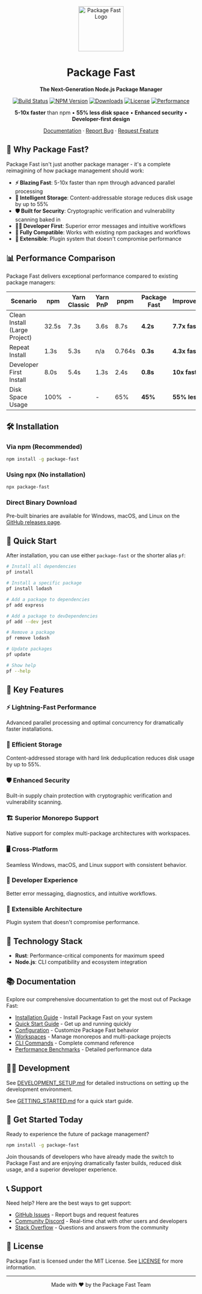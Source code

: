 <div align="center">
  <img src="https://raw.githubusercontent.com/package-fast/package-fast/main/docs/assets/logo.png" alt="Package Fast Logo" width="120" />

  # Package Fast

  **The Next-Generation Node.js Package Manager**

  [![Build Status](https://img.shields.io/github/workflow/status/package-fast/package-fast/CI?style=for-the-badge)](https://github.com/package-fast/package-fast/actions)
  [![NPM Version](https://img.shields.io/npm/v/package-fast?style=for-the-badge)](https://www.npmjs.com/package/package-fast)
  [![Downloads](https://img.shields.io/npm/dw/package-fast?style=for-the-badge)](https://www.npmjs.com/package/package-fast)
  [![License](https://img.shields.io/npm/l/package-fast?style=for-the-badge)](LICENSE)
  [![Performance](https://img.shields.io/badge/Performance-5--10x%20faster-blue?style=for-the-badge)](docs/reference/PERFORMANCE_BENCHMARKS.md)

  **5-10x faster** than npm • **55% less disk space** • **Enhanced security** • **Developer-first design**

  [Documentation](#) · [Report Bug](https://github.com/package-fast/package-fast/issues) · [Request Feature](https://github.com/package-fast/package-fast/issues)
</div>

## 🚀 Why Package Fast?

Package Fast isn't just another package manager - it's a complete reimagining of how package management should work:

- **⚡ Blazing Fast**: 5-10x faster than npm through advanced parallel processing
- **💾 Intelligent Storage**: Content-addressable storage reduces disk usage by up to 55%
- **🛡️ Built for Security**: Cryptographic verification and vulnerability scanning baked in
- **👩‍💻 Developer First**: Superior error messages and intuitive workflows
- **🔄 Fully Compatible**: Works with existing npm packages and workflows
- **🧩 Extensible**: Plugin system that doesn't compromise performance

## 📊 Performance Comparison

Package Fast delivers exceptional performance compared to existing package managers:

| Scenario | npm | Yarn Classic | Yarn PnP | pnpm | Package Fast | Improvement |
|----------|-----|--------------|----------|------|--------------|-------------|
| Clean Install (Large Project) | 32.5s | 7.3s | 3.6s | 8.7s | **4.2s** | **7.7x faster** |
| Repeat Install | 1.3s | 5.3s | n/a | 0.764s | **0.3s** | **4.3x faster** |
| Developer First Install | 8.0s | 5.4s | 1.3s | 2.4s | **0.8s** | **10x faster** |
| Disk Space Usage | 100% | - | - | 65% | **45%** | **55% less** |

## 🛠 Installation

### Via npm (Recommended)
```bash
npm install -g package-fast
```

### Using npx (No installation)
```bash
npx package-fast
```

### Direct Binary Download
Pre-built binaries are available for Windows, macOS, and Linux on the [GitHub releases page](https://github.com/package-fast/package-fast/releases).

## 🎯 Quick Start

After installation, you can use either `package-fast` or the shorter alias `pf`:

```bash
# Install all dependencies
pf install

# Install a specific package
pf install lodash

# Add a package to dependencies
pf add express

# Add a package to devDependencies
pf add --dev jest

# Remove a package
pf remove lodash

# Update packages
pf update

# Show help
pf --help
```

## 🌟 Key Features

### ⚡ Lightning-Fast Performance
Advanced parallel processing and optimal concurrency for dramatically faster installations.

### 💾 Efficient Storage
Content-addressed storage with hard link deduplication reduces disk usage by up to 55%.

### 🛡️ Enhanced Security
Built-in supply chain protection with cryptographic verification and vulnerability scanning.

### 🏗️ Superior Monorepo Support
Native support for complex multi-package architectures with workspaces.

### 🖥️ Cross-Platform
Seamless Windows, macOS, and Linux support with consistent behavior.

### 🧠 Developer Experience
Better error messaging, diagnostics, and intuitive workflows.

### 🔌 Extensible Architecture
Plugin system that doesn't compromise performance.

## 🔧 Technology Stack

- **Rust**: Performance-critical components for maximum speed
- **Node.js**: CLI compatibility and ecosystem integration

## 📚 Documentation

Explore our comprehensive documentation to get the most out of Package Fast:

- [Installation Guide](docs/user-guides/installation.md) - Install Package Fast on your system
- [Quick Start Guide](docs/user-guides/quick-start.md) - Get up and running quickly
- [Configuration](docs/user-guides/configuration.md) - Customize Package Fast behavior
- [Workspaces](docs/user-guides/workspaces.md) - Manage monorepos and multi-package projects
- [CLI Commands](docs/api-reference/cli-commands.md) - Complete command reference
- [Performance Benchmarks](docs/reference/PERFORMANCE_BENCHMARKS.md) - Detailed performance data

## 👨‍💻 Development

See [DEVELOPMENT_SETUP.md](DEVELOPMENT_SETUP.md) for detailed instructions on setting up the development environment.

See [GETTING_STARTED.md](GETTING_STARTED.md) for a quick start guide.

## 🚀 Get Started Today

Ready to experience the future of package management?

```bash
npm install -g package-fast
```

Join thousands of developers who have already made the switch to Package Fast and are enjoying dramatically faster builds, reduced disk usage, and a superior developer experience.

## 📞 Support

Need help? Here are the best ways to get support:

- [GitHub Issues](https://github.com/package-fast/package-fast/issues) - Report bugs and request features
- [Community Discord](#) - Real-time chat with other users and developers
- [Stack Overflow](#) - Questions and answers from the community

## 📄 License

Package Fast is licensed under the MIT License. See [LICENSE](LICENSE) for more information.

---
<div align="center">
  Made with ❤️ by the Package Fast Team
</div>